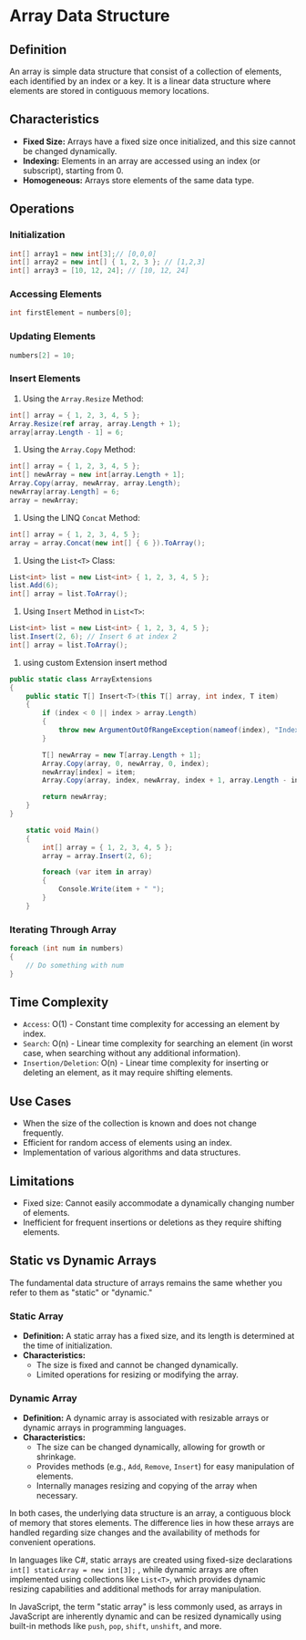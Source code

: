 # Array Data Structure

## Definition

An array is simple data structure that consist of a collection of elements, each identified by an index or a key. It is a linear data structure where elements are stored in contiguous memory locations.

## Characteristics

- **Fixed Size:** Arrays have a fixed size once initialized, and this size cannot be changed dynamically.
- **Indexing:** Elements in an array are accessed using an index (or subscript), starting from 0.
- **Homogeneous:** Arrays store elements of the same data type.

## Operations

### Initialization

```csharp
int[] array1 = new int[3];// [0,0,0]
int[] array2 = new int[] { 1, 2, 3 }; // [1,2,3]
int[] array3 = [10, 12, 24]; // [10, 12, 24]
```

### Accessing Elements

```csharp
int firstElement = numbers[0];
```

### Updating Elements

```csharp
numbers[2] = 10;
```

### Insert Elements

1. Using the `Array.Resize` Method:

```csharp
int[] array = { 1, 2, 3, 4, 5 };
Array.Resize(ref array, array.Length + 1);
array[array.Length - 1] = 6;
```

1. Using the `Array.Copy` Method:

```csharp
int[] array = { 1, 2, 3, 4, 5 };
int[] newArray = new int[array.Length + 1];
Array.Copy(array, newArray, array.Length);
newArray[array.Length] = 6;
array = newArray;
```

1. Using the LINQ `Concat` Method:

```csharp
int[] array = { 1, 2, 3, 4, 5 };
array = array.Concat(new int[] { 6 }).ToArray();
```

1. Using the `List<T>` Class:

```csharp
List<int> list = new List<int> { 1, 2, 3, 4, 5 };
list.Add(6);
int[] array = list.ToArray();
```

1. Using `Insert` Method in `List<T>`:

```csharp
List<int> list = new List<int> { 1, 2, 3, 4, 5 };
list.Insert(2, 6); // Insert 6 at index 2
int[] array = list.ToArray();
```

1. using custom Extension insert method

```cs
public static class ArrayExtensions
{
    public static T[] Insert<T>(this T[] array, int index, T item)
    {
        if (index < 0 || index > array.Length)
        {
            throw new ArgumentOutOfRangeException(nameof(index), "Index is out of range.");
        }

        T[] newArray = new T[array.Length + 1];
        Array.Copy(array, 0, newArray, 0, index);
        newArray[index] = item;
        Array.Copy(array, index, newArray, index + 1, array.Length - index);

        return newArray;
    }
}
```

```cs
    static void Main()
    {
        int[] array = { 1, 2, 3, 4, 5 };
        array = array.Insert(2, 6);

        foreach (var item in array)
        {
            Console.Write(item + " ");
        }
    }
```

### Iterating Through Array

```csharp
foreach (int num in numbers)
{
    // Do something with num
}
```

## Time Complexity

- `Access`: O(1) - Constant time complexity for accessing an element by index.
- `Search`: O(n) - Linear time complexity for searching an element (in worst case, when searching without any additional information).
- `Insertion/Deletion`: O(n) - Linear time complexity for inserting or deleting an element, as it may require shifting elements.

## Use Cases

- When the size of the collection is known and does not change frequently.
- Efficient for random access of elements using an index.
- Implementation of various algorithms and data structures.

## Limitations

- Fixed size: Cannot easily accommodate a dynamically changing number of elements.
- Inefficient for frequent insertions or deletions as they require shifting elements.

## Static vs Dynamic Arrays

The fundamental data structure of arrays remains the same whether you refer to them as "static" or "dynamic."

### Static Array

- **Definition:** A static array has a fixed size, and its length is determined at the time of initialization.
- **Characteristics:**
  - The size is fixed and cannot be changed dynamically.
  - Limited operations for resizing or modifying the array.

### Dynamic Array

- **Definition:** A dynamic array is associated with resizable arrays or dynamic arrays in programming languages.
- **Characteristics:**
  - The size can be changed dynamically, allowing for growth or shrinkage.
  - Provides methods (e.g., `Add`, `Remove`, `Insert`) for easy manipulation of elements.
  - Internally manages resizing and copying of the array when necessary.

In both cases, the underlying data structure is an array, a contiguous block of memory that stores elements. The difference lies in how these arrays are handled regarding size changes and the availability of methods for convenient operations.

In languages like C#, static arrays are created using fixed-size declarations  
 `int[] staticArray = new int[3];`
, while dynamic arrays are often implemented using collections like `List<T>`, which provides dynamic resizing capabilities and additional methods for array manipulation.

In JavaScript, the term "static array" is less commonly used, as arrays in JavaScript are inherently dynamic and can be resized dynamically using built-in methods like `push`, `pop`, `shift`, `unshift`, and more.
